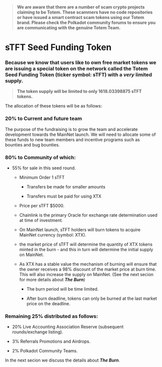 > **We are aware that there are a number of scam crypto projects claiming to be Totem. These scammers have no code repositories or have issued a smart contract scam tokens using our Totem brand. Please check the Polkadot community forums to ensure you are communicating with the genuine Totem Team.**

# sTFT Seed Funding Token

### Because we know that users like to own free market tokens we are issuing a special token on the network called the Totem Seed Funding Token (ticker symbol: sTFT) with a **_very_** limited supply.

> **The token supply will be limited to only 1618.03398875 sTFT tokens.**

The allocation of these tokens will be as follows:

### 20% to Current and future team

The purpose of the fundraising is to grow the team and accelerate development towards the MainNet launch. We will need to allocate some of these funds to new team members and incentive programs such as bounties and bug bounties.

### 80% to Community of which:

* 55% for sale in this seed round.

    * Minimum Order 1 sTFT 

        * Transfers be made for smaller amounts

        * Transfers must be paid for using XTX

    * Price per sTFT $5000.

    * Chainlink is the primary Oracle for exchange rate determination used at time of investment.

    * On MainNet launch, sTFT holders will burn tokens to acquire MainNet currency (symbol: XTX).

    * the market price of sTFT will determine the quantity of XTX tokens minted in the burn - and this in turn will determine the initial supply on MainNet.

    * As XTX has a stable value the mechanism of burning will ensure that the owner receives a 98% discount of the market price at burn time. This will also increase the supply on MainNet. (See the next secion for more details about **_The Burn_**)

        * The burn period will be time limited. 
        
        * After burn deadline, tokens can only be burned at the last market price on the deadline.

### Remaining 25% distributed as follows:

* 20% Live Accounting Association Reserve (subsequent rounds/exchange 
listing).

* 3% Referrals Promotions and Airdrops.

* 2% Polkadot Community Teams.

In the next secion we discuss the details about **_The Burn_**.